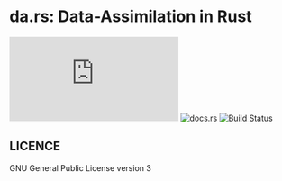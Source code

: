 da.rs: Data-Assimilation in Rust
=================================

[![Crate](http://meritbadge.herokuapp.com/da.rs)](https://crates.io/crates/da.rs)
[![docs.rs](https://docs.rs/da.rs/badge.svg)](https://docs.rs/da.rs)
[![Build Status](https://travis-ci.org/termoshtt/da.rs.svg?branch=master)](https://travis-ci.org/termoshtt/da.rs)

LICENCE
-------
GNU General Public License version 3
